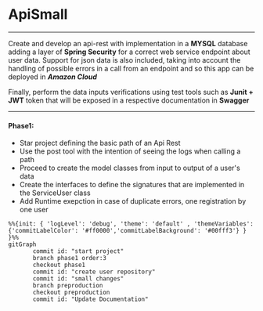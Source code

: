 # ApiSmall
----------------------

Create and develop an api-rest with implementation in a __MYSQL__ database adding a layer of __Spring Security__ for a correct web service endpoint about user data. Support for json data is also included, taking into account the handling of possible errors in a call from an endpoint and so this app can be deployed in ___Amazon Cloud___

Finally, perform the data inputs verifications using test tools such as __Junit + JWT__ token that will be exposed in a respective documentation in __Swagger__

----------------------
#### Phase1:
* Star project defining the basic path of an Api Rest
* Use the post tool with the intention of seeing the logs when calling a path
* Proceed to create the model classes from input to output of a user's data
* Create the interfaces to define the signatures that are implemented in the ServiceUser class
* Add Runtime exepction in case of duplicate errors, one registration by one user

```mermaid
%%{init: { 'logLevel': 'debug', 'theme': 'default' , 'themeVariables': {'commitLabelColor': '#ff0000','commitLabelBackground': '#00fff3'} } }%%
gitGraph
       commit id: "start project"
       branch phase1 order:3
       checkout phase1
       commit id: "create user repository"
       commit id: "small changes"
       branch preproduction
       checkout preproduction
       commit id: "Update Documentation"
```
